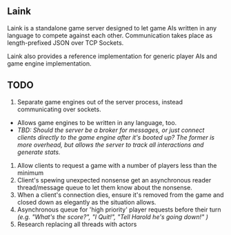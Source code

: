 ## Laink

Laink is a standalone game server designed to let game AIs written in any language to compete against each other. Communication takes place as length-prefixed JSON over TCP Sockets.

Laink also provides a reference implementation for generic player AIs and game engine implementation.

## TODO

1. Separate game engines out of the server process, instead communicating over sockets.
  * Allows game engines to be written in any language, too.
  * _TBD: Should the server be a broker for messages, or just connect clients directly to the game engine after it's booted up? The former is more overhead, but allows the server to track all interactions and generate stats._
   
1. Allow clients to request a game with a number of players less than the minimum
1. Client's spewing unexpected nonsense get an asynchronous reader thread/message queue to let them know about the nonsense.
1. When a client's connection dies, ensure it's removed from the game and closed down as elegantly as the situation allows.
1. Asynchronous queue for 'high priority' player requests before their turn _(e.g. "What's the score?", "I Quit!", "Tell Harold he's going down!" )_
1. Research replacing all threads with actors